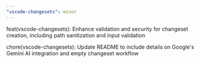 ```yaml
---
"vscode-changesets": minor
---
```


feat(vscode-changesets): Enhance validation and security for changeset creation, including path sanitization and input validation

chore(vscode-changesets): Update README to include details on Google's Gemini AI integration and empty changeset workflow